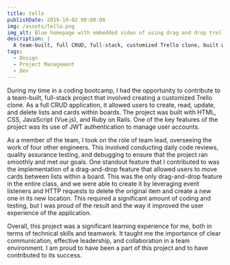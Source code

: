 ```yaml
---
title: tello
publishDate: 2019-10-02 00:00:00
img: /assets/tello.png
img_alt: Blue homepage with embedded video of using drag and drop trello clone feature
description: |
  A team-built, full CRUD, full-stack, customized Trello clone, built with HTML, CSS, Javascript, and Ruby on Rails that utilizes JWT authentication for user management.
tags:
  - Design
  - Project Management
  - Dev
---
```


During my time in a coding bootcamp, I had the opportunity to contribute to a team-built, full-stack project that involved creating a customized Trello clone. As a full CRUD application, it allowed users to create, read, update, and delete lists and cards within boards. The project was built with HTML, CSS, JavaScript (Vue.js), and Ruby on Rails. One of the key features of the project was its use of JWT authentication to manage user accounts.

As a member of the team, I took on the role of team lead, overseeing the work of four other engineers. This involved conducting daily code reviews, quality assurance testing, and debugging to ensure that the project ran smoothly and met our goals. One standout feature that I contributed to was the implementation of a drag-and-drop feature that allowed users to move cards between lists within a board. This was the only drag-and-drop feature in the entire class, and we were able to create it by leveraging event listeners and HTTP requests to delete the original item and create a new one in its new location. This required a significant amount of coding and testing, but I was proud of the result and the way it improved the user experience of the application.

Overall, this project was a significant learning experience for me, both in terms of technical skills and teamwork. It taught me the importance of clear communication, effective leadership, and collaboration in a team environment. I am proud to have been a part of this project and to have contributed to its success.
